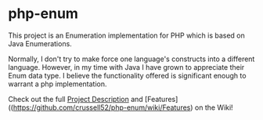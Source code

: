 php-enum
=======

This project is an Enumeration implementation for PHP which is based on Java Enumerations.

Normally, I don't try to make force one language's constructs into a different language. However, in my time with Java I have grown to appreciate their Enum data type. I believe the functionality offered is significant enough to warrant a php implementation.

Check out the full [Project Description](https://github.com/crussell52/php-enum/wiki/Description) and [Features]((https://github.com/crussell52/php-enum/wiki/Features) on the Wiki!
